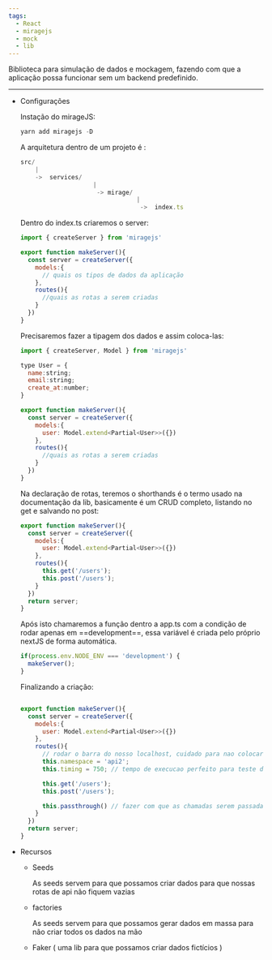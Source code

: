 ```yaml
---
tags:
  - React
  - miragejs
  - mock
  - lib
---
```

Biblioteca para simulação de dados e mockagem, fazendo com que a aplicação possa funcionar sem um backend predefinido.

---

- Configurações
    
    Instação do mirageJS:
    
    ```JavaScript
    yarn add miragejs -D
    ```
    
      
    
    A arquitetura dentro de um projeto é :
    
    ```JavaScript
    src/
    	|
    	->	services/
    					|
    					 ->	mirage/
    								|
    								 ->	 index.ts
    ```
    
    Dentro do index.ts criaremos o server:
    
    ```JavaScript
    import { createServer } from 'miragejs'
    
    export function makeServer(){
      const server = createServer({
        models:{
          // quais os tipos de dados da aplicação
        },
        routes(){
          //quais as rotas a serem criadas
        }
      })
    }
    ```
    
    Precisaremos fazer a tipagem dos dados e assim coloca-las:
    
    ```JavaScript
    import { createServer, Model } from 'miragejs'
    
    type User = {
      name:string;
      email:string;
      create_at:number;
    }
    
    export function makeServer(){
      const server = createServer({
        models:{
          user: Model.extend<Partial<User>>({})
        },
        routes(){
          //quais as rotas a serem criadas
        }
      })
    }
    ```
    
      
    
    Na declaração de rotas, teremos o shorthands é o termo usado na documentação da lib, basicamente é um CRUD completo, listando no get e salvando no post:
    
    ```JavaScript
    export function makeServer(){
      const server = createServer({
        models:{
          user: Model.extend<Partial<User>>({})
        },
        routes(){
          this.get('/users');
          this.post('/users');
        }
      })
      return server;
    } 
    ```
    
      
    
    Após isto chamaremos a função dentro a app.ts com a condição de rodar apenas em ==development==, essa variável é criada pelo próprio nextJS de forma automática.
    
    ```JavaScript
    if(process.env.NODE_ENV === 'development') {
      makeServer();
    }
    ```
    
      
    
    Finalizando a criação:
    
    ```JavaScript
    
    export function makeServer(){
      const server = createServer({
        models:{
          user: Model.extend<Partial<User>>({})
        },
        routes(){
          // rodar o barra do nosso localhost, cuidado para nao colocar o mesmo nome da pasta api (o padrao do nextJS) 
          this.namespace = 'api2';  
          this.timing = 750; // tempo de execucao perfeito para teste de loaders
    
          this.get('/users');
          this.post('/users');
    
          this.passthrough() // fazer com que as chamadas serem passadas pelo mirage, caso nao encontrem repassam para outras rotas
        }
      })
      return server;
    }
    ```
    
      
    
      
    
- Recursos
    - Seeds
        
        As seeds servem para que possamos criar dados para que nossas rotas de api não fiquem vazias
        
          
        
    - factories
        
        As seeds servem para que possamos gerar dados em massa para não criar todos os dados na mão
        
    - Faker ( uma lib para que possamos criar dados fictícios )